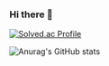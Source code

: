 ### Hi there 👋
[![Solved.ac Profile](http://mazassumnida.wtf/api/v2/generate_badge?boj=jos6151)](https://solved.ac/jos6151/)

![Anurag's GitHub stats](https://github-readme-stats.vercel.app/api?username=justyarnsir17&show_icons=true&theme=transparent)
<!--
**JustYarnSir17/JustYarnSir17** is a ✨ _special_ ✨ repository because its `README.md` (this file) appears on your GitHub profile.

Here are some ideas to get you started:

- 🔭 I’m currently working on ...
- 🌱 I’m currently learning ...
- 👯 I’m looking to collaborate on ...
- 🤔 I’m looking for help with ...
- 💬 Ask me about ...
- 📫 How to reach me: ...
- 😄 Pronouns: ...
- ⚡ Fun fact: ...
-->
